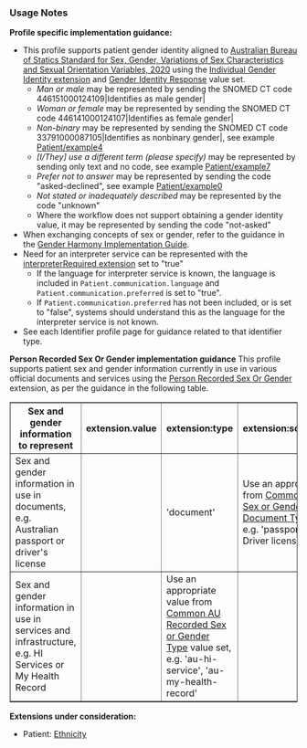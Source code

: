 ### Usage Notes

**Profile specific implementation guidance:**
- This profile supports patient gender identity aligned to [Australian Bureau of Statics Standard for Sex, Gender, Variations of Sex Characteristics and Sexual Orientation Variables, 2020](https://www.abs.gov.au/statistics/standards/standard-sex-gender-variations-sex-characteristics-and-sexual-orientation-variables/latest-release#gender) using the [Individual Gender Identity extension](http://hl7.org/fhir/StructureDefinition/individual-genderIdentity) and [Gender Identity Response](https://healthterminologies.gov.au/fhir/ValueSet/gender-identity-response-1) value set.
  - *Man or male* may be represented by sending the SNOMED CT code 446151000124109\|Identifies as male gender\|
  - *Woman or female* may be represented by sending the SNOMED CT code 446141000124107\|Identifies as female gender\|
  - *Non-binary* may be represented by sending the SNOMED CT code 33791000087105\|Identifies as nonbinary gender\|, see example [Patient/example4](Patient-example4.html)
  - *[I/They] use a different term (please specify)*  may be represented by sending only text and no code, see example [Patient/example7](Patient-example7.html)
  - *Prefer not to answer* may be represented by sending the code "asked-declined", see example [Patient/example0](Patient-example0.html)
  - *Not stated or inadequately described* may be represented by the code "unknown"
  - Where the workflow does not support obtaining a gender identity value, it may be represented by sending the code "not-asked"
- When exchanging concepts of sex or gender, refer to the guidance in the [Gender Harmony Implementation Guide](http://hl7.org/xprod/ig/uv/gender-harmony/).
- Need for an interpreter service can be represented with the [interpreterRequired extension](http://hl7.org/fhir/R4/extension-patient-interpreterrequired.html) set to "true" 
  - If the language for interpreter service is known, the language is included in `Patient.communication.language` and `Patient.communication.preferred` is set to "true". 
  - If `Patient.communication.preferred` has not been included, or is set to "false", systems should understand this as the language for the interpreter service is not known.
- See each Identifier profile page for guidance related to that identifier type.

**Person Recorded Sex Or Gender implementation guidance**
  This profile supports patient sex and gender information currently in use in various official documents and services using the [Person Recorded Sex Or Gender](StructureDefinition-individual-recordedSexOrGender.html) extension, as per the guidance in the following table.
  <table border="1">
    <thead>
    <tr>
    <th>Sex and gender information to represent</th>
    <th>extension.value</th>
    <th>extension:type</th>
    <th>extension:sourceDocument</th>
    <th>extension:sourceField</th>
    <th>extension:jurisdiction</th>
    </tr>
    </thead>
    <tbody>
    <tr>
    <td>Sex and gender information in use in documents, e.g. Australian passport or driver's license</td>
    <td> </td>
    <td>'document'</td>
    <td>Use an appropriate value from <a href="ValueSet-common-au-recorded-sex-or-gender-source-document-type.html">Common AU Recorded Sex or Gender (RSG) Source   Document Type</a> value set, e.g. 'passport', '53245-7 Driver license' </td>
    <td>name of the field where this information is   held in the document, e.g. 'Sex'</td>
    <td>Use an appropriate value from <a href="ValueSet-common-au-recorded-sex-or-gender-source-document-jurisdiction.html">Common AU Recorded Sex or Gender (RSG) Source   Document Jurisdiction</a> value set, e.g. 'AU' if representing sex and gender information in an Australia passport</td>
    </tr>
    <tr>
    <td>Sex and gender information in use in   services and infrastructure, e.g. HI Services or My Health Record</td>
    <td></td>
    <td>Use an appropriate value from <a href="ValueSet-common-au-recorded-sex-or-gender-type.html">Common AU Recorded Sex or Gender Type</a> value set, e.g. 'au-hi-service', 'au-my-health-record'</td>
    <td> </td>
    <td> </td>
    <td></td>
    </tr>
    </tbody>
  </table>

**Extensions under consideration:**
* Patient: [Ethnicity](StructureDefinition-ethnicity.html)
